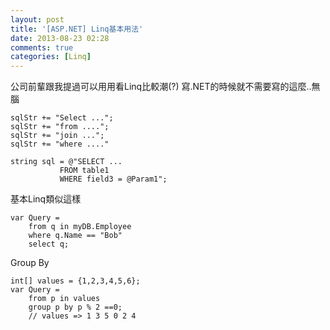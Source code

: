 ```yaml
---
layout: post
title: '[ASP.NET] Linq基本用法'
date: 2013-08-23 02:28
comments: true
categories: [Linq]
---
```

公司前輩跟我提過可以用用看Linq比較潮(?)
寫.NET的時候就不需要寫的這麼..無腦

    sqlStr += "Select ...";
    sqlStr += "from ....";
    sqlStr += "join ...";
    sqlStr += "where ...."
		
    string sql = @"SELECT ...
               FROM table1
               WHERE field3 = @Param1";


基本Linq類似這樣

    var Query =
    	from q in myDB.Employee
    	where q.Name == "Bob"
    	select q;
      
Group By
    
    int[] values = {1,2,3,4,5,6};
    var Query =
        from p in values
        group p by p % 2 ==0;
        // values => 1 3 5 0 2 4



